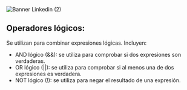 ![Banner Linkedin (2)](https://user-images.githubusercontent.com/75398496/215573266-53ec87c6-2796-499b-8133-5290632a5868.png)

## Operadores lógicos:
Se utilizan para combinar expresiones lógicas. Incluyen:
- AND lógico (&&): se utiliza para comprobar si dos expresiones son verdaderas.
- OR lógico (||): se utiliza para comprobar si al menos una de dos expresiones es verdadera.
- NOT lógico (!): se utiliza para negar el resultado de una expresión.
